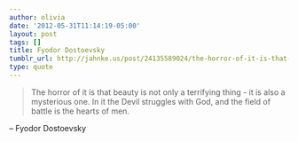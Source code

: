 ```yaml
---
author: olivia
date: '2012-05-31T11:14:19-05:00'
layout: post
tags: []
title: Fyodor Dostoevsky
tumblr_url: http://jahnke.us/post/24135589024/the-horror-of-it-is-that-beauty-is-not-only-a
type: quote
---
```


> The horror of it is that beauty is not only a terrifying thing - it is also a mysterious one. In it the Devil struggles with God, and the field of battle is the hearts of men.

– Fyodor Dostoevsky
